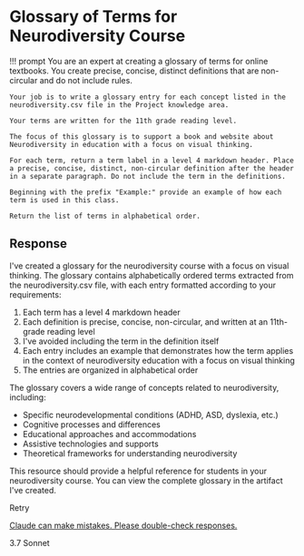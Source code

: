# Glossary of Terms for Neurodiversity Course

!!! prompt
    You are an expert at creating a glossary of terms for online textbooks. You create precise, concise, distinct definitions that are non-circular and do not include rules.
    
    Your job is to write a glossary entry for each concept listed in the neurodiversity.csv file in the Project knowledge area.

    Your terms are written for the 11th grade reading level.

    The focus of this glossary is to support a book and website about Neurodiversity in education with a focus on visual thinking.

    For each term, return a term label in a level 4 markdown header. Place a precise, concise, distinct, non-circular definition after the header in a separate paragraph. Do not include the term in the definitions.

    Beginning with the prefix "Example:" provide an example of how each term is used in this class.

    Return the list of terms in alphabetical order.

## Response

I've created a glossary for the neurodiversity course with a focus on visual thinking. The glossary contains alphabetically ordered terms extracted from the neurodiversity.csv file, with each entry formatted according to your requirements:

1.  Each term has a level 4 markdown header
2.  Each definition is precise, concise, non-circular, and written at an 11th-grade reading level
3.  I've avoided including the term in the definition itself
4.  Each entry includes an example that demonstrates how the term applies in the context of neurodiversity education with a focus on visual thinking
5.  The entries are organized in alphabetical order

The glossary covers a wide range of concepts related to neurodiversity, including:

-   Specific neurodevelopmental conditions (ADHD, ASD, dyslexia, etc.)
-   Cognitive processes and differences
-   Educational approaches and accommodations
-   Assistive technologies and supports
-   Theoretical frameworks for understanding neurodiversity

This resource should provide a helpful reference for students in your neurodiversity course. You can view the complete glossary in the artifact I've created.

Retry

[Claude can make mistakes.
Please double-check responses.](https://support.anthropic.com/en/articles/8525154-claude-is-providing-incorrect-or-misleading-responses-what-s-going-on)

3.7 Sonnet